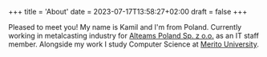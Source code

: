 +++
title = 'About'
date = 2023-07-17T13:58:27+02:00
draft = false
+++

Pleased to meet you! My name is Kamil and I'm from Poland. Currently working in metalcasting industry for [Alteams Poland Sp. z o.o.](https://www.alteams.com/) as an IT staff member. Alongside my work I study Computer Science at [Merito University](https://www.merito.pl/english/).
